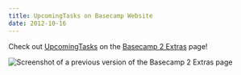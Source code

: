 ```yaml
---
title: UpcomingTasks on Basecamp Website
date: 2012-10-16
---
```


Check out [UpcomingTasks](http://upcomingtasks.com) on the [Basecamp 2 Extras](https://basecamp.com/2/extras) page!

![Screenshot of a previous version of the Basecamp 2 Extras page](/images/brendan/upcomingtasks-basecamp-extras.png)
